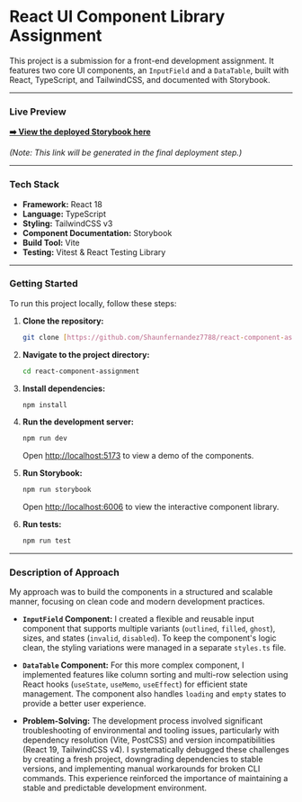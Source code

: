 # React UI Component Library Assignment

This project is a submission for a front-end development assignment. It features two core UI components, an `InputField` and a `DataTable`, built with React, TypeScript, and TailwindCSS, and documented with Storybook.

---

### **Live Preview**

**[➡️ View the deployed Storybook here]([https://68b14bdab4fbd39573794cd9-hgumxezbed.chromatic.com/])**

*(Note: This link will be generated in the final deployment step.)*

---

### **Tech Stack**

* **Framework:** React 18
* **Language:** TypeScript
* **Styling:** TailwindCSS v3
* **Component Documentation:** Storybook
* **Build Tool:** Vite
* **Testing:** Vitest & React Testing Library

---

### **Getting Started**

To run this project locally, follow these steps:

1.  **Clone the repository:**
    ```sh
    git clone [https://github.com/Shaunfernandez7788/react-component-assignment.git](https://github.com/Shaunfernandez7788/react-component-assignment.git)
    ```

2.  **Navigate to the project directory:**
    ```sh
    cd react-component-assignment
    ```

3.  **Install dependencies:**
    ```sh
    npm install
    ```

4.  **Run the development server:**
    ```sh
    npm run dev
    ```
    Open [http://localhost:5173](http://localhost:5173) to view a demo of the components.

5.  **Run Storybook:**
    ```sh
    npm run storybook
    ```
    Open [http://localhost:6006](http://localhost:6006) to view the interactive component library.

6.  **Run tests:**
    ```sh
    npm run test
    ```

---

### **Description of Approach**

My approach was to build the components in a structured and scalable manner, focusing on clean code and modern development practices.

* **`InputField` Component:** I created a flexible and reusable input component that supports multiple variants (`outlined`, `filled`, `ghost`), sizes, and states (`invalid`, `disabled`). To keep the component's logic clean, the styling variations were managed in a separate `styles.ts` file.

* **`DataTable` Component:** For this more complex component, I implemented features like column sorting and multi-row selection using React hooks (`useState`, `useMemo`, `useEffect`) for efficient state management. The component also handles `loading` and `empty` states to provide a better user experience.

* **Problem-Solving:** The development process involved significant troubleshooting of environmental and tooling issues, particularly with dependency resolution (Vite, PostCSS) and version incompatibilities (React 19, TailwindCSS v4). I systematically debugged these challenges by creating a fresh project, downgrading dependencies to stable versions, and implementing manual workarounds for broken CLI commands. This experience reinforced the importance of maintaining a stable and predictable development environment.
